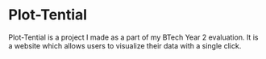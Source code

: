 # Plot-Tential
Plot-Tential is a project I made as a part of my BTech Year 2 evaluation. It is a website which allows users to visualize their data with a single click.
